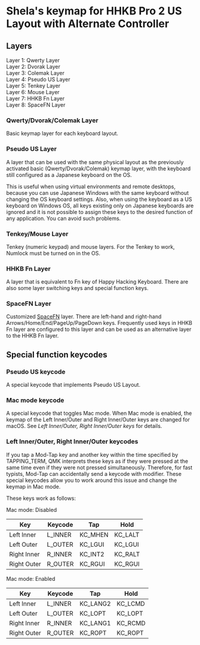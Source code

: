 # Shela's keymap for HHKB Pro 2 US Layout with Alternate Controller

## Layers

Layer 1: Qwerty Layer  
Layer 2: Dvorak Layer  
Layer 3: Colemak Layer  
Layer 4: Pseudo US Layer  
Layer 5: Tenkey Layer  
Layer 6: Mouse Layer  
Layer 7: HHKB Fn Layer  
Layer 8: SpaceFN Layer  

### Qwerty/Dvorak/Colemak Layer

Basic keymap layer for each keyboard layout.

### Pseudo US Layer

A layer that can be used with the same physical layout as the previously activated basic (Qwerty/Dvorak/Colemak) keymap layer, with the keyboard still configured as a Japanese keyboard on the OS.

This is useful when using virtual environments and remote desktops, because you can use Japanese Windows with the same keyboard without changing the OS keyboard settings. Also, when using the keyboard as a US keyboard on Windows OS, all keys existing only on Japanese keyboards are ignored and it is not possible to assign these keys to the desired function of any application. You can avoid such problems.

### Tenkey/Mouse Layer

Tenkey (numeric keypad) and mouse layers. For the Tenkey to work, Numlock must be turned on in the OS.

### HHKB Fn Layer

A layer that is equivalent to Fn key of Happy Hacking Keyboard. There are also some layer switching keys and special function keys.

### SpaceFN Layer

Customized [SpaceFN](https://geekhack.org/index.php?topic=51069.0) layer. There are left-hand and right-hand Arrows/Home/End/PageUp/PageDown keys. Frequently used keys in HHKB Fn layer are configured to this layer and can be used as an alternative layer to the HHKB Fn layer.

## Special function keycodes

### Pseudo US keycode

A special keycode that implements Pseudo US Layout.

### Mac mode keycode

A special keycode that toggles Mac mode. When Mac mode is enabled, the keymap of the Left Inner/Outer and Right Inner/Outer keys are changed for macOS. See _Left Inner/Outer, Right Inner/Outer keys_ for details.

### Left Inner/Outer, Right Inner/Outer keycodes

If you tap a Mod-Tap key and another key within the time specified by TAPPING_TERM, QMK interprets these keys as if they were pressed at the same time even if they were not pressed simultaneously. Therefore, for fast typists, Mod-Tap can accidentally send a keycode with modifier. These special keycodes allow you to work around this issue and change the keymap in Mac mode.

These keys work as follows:

Mac mode: Disabled

| Key         | Keycode | Tap     | Hold    |
| ----------- | ------- | ------- | ------- |
| Left Inner  | L_INNER | KC_MHEN | KC_LALT |
| Left Outer  | L_OUTER | KC_LGUI | KC_LGUI |
| Right Inner | R_INNER | KC_INT2 | KC_RALT |
| Right Outer | R_OUTER | KC_RGUI | KC_RGUI |

Mac mode: Enabled

| Key         | Keycode | Tap      | Hold    |
| ----------- | ------- | -------- | ------- |
| Left Inner  | L_INNER | KC_LANG2 | KC_LCMD |
| Left Outer  | L_OUTER | KC_LOPT  | KC_LOPT |
| Right Inner | R_INNER | KC_LANG1 | KC_RCMD |
| Right Outer | R_OUTER | KC_ROPT  | KC_ROPT |
